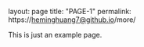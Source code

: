 layout: page
title: "PAGE-1"
permalink: https://heminghuang7@github.io/more/

This is just an example page.
